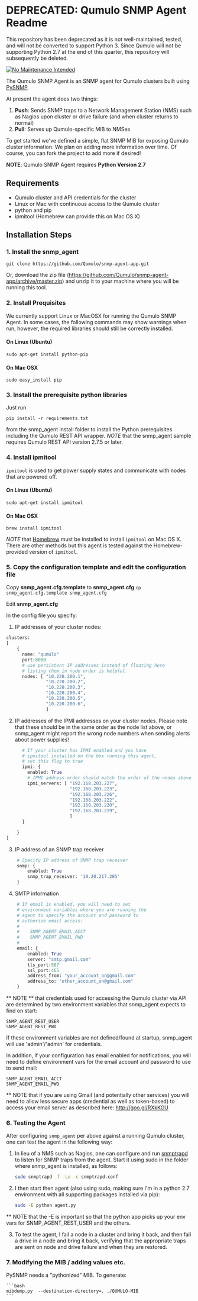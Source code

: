 # DEPRECATED: Qumulo SNMP Agent Readme
This repository has been deprecated as it is not well-maintained, tested, and will not be converted to support Python 3.  Since Qumulo will not be supporting Python 2.7 at the end of this quarter, this repository will subsequently be deleted.

[![No Maintenance Intended](http://unmaintained.tech/badge.svg)](http://unmaintained.tech/)

The Qumulo SNMP Agent is an SNMP agent for Qumulo clusters built using [PySNMP](http://pysnmp.sourceforge.net/).

At present the agent does two things:

1. **Push**: Sends SNMP traps to a Network Management Station (NMS) such as Nagios upon cluster or drive failure (and when cluster returns to normal)
2. **Pull**: Serves up Qumulo-specific MIB to NMSes

To get started we've defined a simple, flat SNMP MIB for exposing Qumulo cluster information. We plan on adding 
more information over time. Of course, you can fork the project to add more if desired! 

**NOTE**: Qumulo SNMP Agent requires **Python Version 2.7**

## Requirements

* Qumulo cluster and API credentials for the cluster
* Linux or Mac with continuous access to the Qumulo cluster
* python and pip
* ipmitool (Homebrew can provide this on Mac OS X)


## Installation Steps

### 1. Install the snmp_agent

    git clone https://github.com/Qumulo/snmp-agent-app.git

Or, download the zip file (https://github.com/Qumulo/snmp-agent-app/archive/master.zip) and unzip it to your machine where you will be running this tool.

### 2. Install Prequisites

We currently support Linux or MacOSX for running the Qumulo SNMP Agent. In some cases, the following commands may show warnings when run, however, the required libraries should still be correctly installed.

#### On Linux (Ubuntu)
    sudo apt-get install python-pip

#### On Mac OSX
    sudo easy_install pip

### 3. Install the prerequisite python libraries

Just run

    pip install -r requirements.txt

from the snmp_agent install folder to install the Python prerequisites including the Qumulo REST API
wrapper.  *NOTE* that the snmp_agent sample requires Qumulo REST API version 2.7.5 or later.

### 4. Install ipmitool

`ipmitool` is used to get power supply states and communicate with nodes that are powered off.

#### On Linux (Ubuntu)
    sudo apt-get install ipmitool

#### On Mac OSX
    brew install ipmitool

*NOTE* that [Homebrew](https://brew.sh) must be installed to install `ipmitool` on Mac OS X. There are other methods but this agent is tested against the Homebrew-provided
version of `ipmitool`.


### 5. Copy the configuration template and edit the configuration file
Copy **snmp_agent.cfg.template** to **snmp_agent.cfg**
    `cp snmp_agent.cfg.template snmp_agent.cfg`

Edit **snmp_agent.cfg**

In the config file you specify:

1. IP addresses of your cluster nodes:
```python
clusters:
[
    {
      name: "qumulo"
      port:8000
      # use persistent IP addresses instead of floating here
      # listing them in node order is helpful
      nodes: [ "10.220.200.1",
               "10.220.200.2",
               "10.220.200.3",
               "10.220.200.4",
               "10.220.200.5",
               "10.220.200.6",
               ]
```

2. IP addresses of the IPMI addresses on your cluster nodes. Please note that these should be in the same order as the node list above,
or snmp_agent might report the wrong node numbers when sending alerts about power supplies!
```python
      # If your cluster has IPMI enabled and you have
      # ipmitool installed on the box running this agent,
      # set this flag to true
      ipmi: {
        enabled: True
        # IPMI address order should match the order of the nodes above
        ipmi_servers: [ "192.168.203.227",
                        "192.168.203.223",
                        "192.168.203.226",
                        "192.168.203.222",
                        "192.168.203.220",
                        "192.168.203.219",
                        ]
      }

    }
]
```

3. IP address of an SNMP trap receiver
```python
    # Specify IP address of SNMP trap receiver
    snmp: {
        enabled: True
        snmp_trap_receiver: '10.20.217.205'
    }
```

4. SMTP information
```python
    # If email is enabled, you will need to set
    # environment variables where you are running the
    # agent to specify the account and password to
    # authorize email access:
    #
    #    SNMP_AGENT_EMAIL_ACCT
    #    SNMP_AGENT_EMAIL_PWD
    #
    email: {
        enabled: True
        server: "smtp.gmail.com"
        tls_port:587
        ssl_port:465
        address_from: "your_account_on@gmail.com"
        address_to: "other_account_on@gmail.com"
    }
```

** NOTE ** that credentials used for accessing the Qumulo cluster via API are determined by two environment variables
that snmp_agent expects to find on start:

    SNMP_AGENT_REST_USER
    SNMP_AGENT_REST_PWD

If these environment variables are not defined/found at startup, snmp_agent will use 'admin'/'admin' for credentials.

In addition, if your configuration has email enabled for notifications, you will need to define
environment vars for the email account and password to use to send mail:

    SNMP_AGENT_EMAIL_ACCT
    SNMP_AGENT_EMAIL_PWD
    
** NOTE that if you are using Gmail (and potentially other services) you will need to
allow less secure apps (credential as well as token-based) to access your email server
as described here: http://goo.gl/RXkKGU

### 6. Testing the Agent

After configuring `snmp_agent` per above against a running Qumulo cluster, one can test the agent in the following way:

1. In lieu of a NMS such as Nagios, one can configure and run [snmptrapd](http://www.net-snmp.org/wiki/index.php/TUT:Configuring_snmptrapd)
to listen for SNMP traps from the agent.  Start it using sudo in the folder where snmp_agent is installed, as follows:

    ```bash
    sudo snmptrapd -f -Lo -c snmptrapd.conf
    ```

2. I then start then agent (also using sudo, making sure I'm in a python 2.7 environment with all supporting packages
installed via pip):

    ```bash
    sudo -E python agent.py
    ```
    
** NOTE that the -E is important so that the python app picks up your env vars for
SNMP_AGENT_REST_USER and the others.

3. To test the agent, I fail a node in a cluster and bring it back, and then fail a drive in a node and bring it back, 
verifying that the appropriate traps are sent on node and drive failure and when they are restored.

### 7. Modifying the MIB / adding values etc.
PySNMP needs a "pythonized" MIB.  To generate:


    ```bash
    mibdump.py  --destination-directory=. ./QUMULO-MIB
    ```

